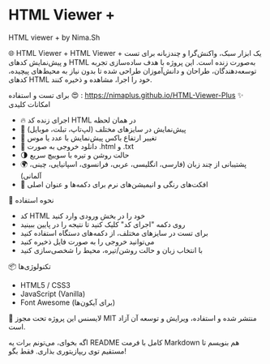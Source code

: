 # HTML Viewer +
HTML viewer + by Nima.Sh

🌐 HTML Viewer +
HTML Viewer + یک ابزار سبک، واکنش‌گرا و چندزبانه برای تست و پیش‌نمایش کدهای HTML به‌صورت زنده است. این پروژه با هدف ساده‌سازی تجربه توسعه‌دهندگان، طراحان و دانش‌آموزان طراحی شده تا بدون نیاز به محیط‌های پیچیده، کدهای HTML خود را اجرا، مشاهده و ذخیره کنند.

برای تست و استفاده 😍 : https://nimaplus.github.io/HTML-Viewer-Plus
✨ امکانات کلیدی
- 🔥 اجرای زنده کد HTML در همان لحظه
- 📱 پیش‌نمایش در سایزهای مختلف (لپ‌تاپ، تبلت، موبایل)
- 📏 تغییر ارتفاع باکس پیش‌نمایش با عدد یا موس
- 💾 دانلود خروجی به صورت .html و .txt
- 🌗 حالت روشن و تیره با سوییچ سریع
- 🌍 پشتیبانی از چند زبان (فارسی، انگلیسی، عربی، فرانسوی، اسپانیایی، چینی، آلمانی)
- 🎨 افکت‌های رنگی و انیمیشن‌های نرم برای دکمه‌ها و عنوان اصلی

🚀 نحوه استفاده
- کد HTML خود را در بخش ورودی وارد کنید
- روی دکمه "اجرای کد" کلیک کنید تا نتیجه را در پایین ببینید
- برای تست در سایزهای مختلف، از دکمه‌های دستگاه استفاده کنید
- می‌توانید خروجی را به صورت فایل ذخیره کنید
- با انتخاب زبان و حالت روشن/تیره، محیط را شخصی‌سازی کنید

📦 تکنولوژی‌ها
- HTML5 / CSS3
- JavaScript (Vanilla)
- Font Awesome (برای آیکون‌ها)

📁 لایسنس
این پروژه تحت مجوز MIT منتشر شده و استفاده، ویرایش و توسعه آن آزاد است.

اگه بخوای، می‌تونم برات یه README کامل با فرمت Markdown هم بنویسم تا مستقیم توی ریپازیتوری بذاری. فقط بگو!

